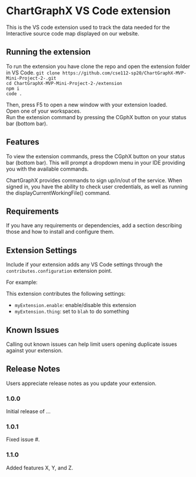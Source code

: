 # ChartGraphX VS Code extension

This is the VS code extension used to track the data needed for the Interactive source code map displayed on our website. 

## Running the extension

To run the extension you have clone the repo and open the extension folder in VS Code.
``git clone https://github.com/cse112-sp20/ChartGraphX-MVP-Mini-Project-2-.git``  
``cd ChartGraphX-MVP-Mini-Project-2-/extension``  
``npm i``  
``code .``  

Then, press F5 to open a new window with your extension loaded.  
Open one of your workspaces.  
Run the extension command by pressing the CGphX button on your status bar (bottom bar). 

## Features

To view the extension commands, press the CGphX button on your status bar (bottom bar). This will prompt a dropdown menu in your IDE providing you with the available commands.  

ChartGraphX provides commands to sign up/in/out of the service. When signed in, you have the ability to check user credentials, as well as running the displayCurrentWorkingFile() command.

## Requirements

If you have any requirements or dependencies, add a section describing those and how to install and configure them.

## Extension Settings

Include if your extension adds any VS Code settings through the `contributes.configuration` extension point.

For example:

This extension contributes the following settings:

* `myExtension.enable`: enable/disable this extension
* `myExtension.thing`: set to `blah` to do something

## Known Issues

Calling out known issues can help limit users opening duplicate issues against your extension.

## Release Notes

Users appreciate release notes as you update your extension.

### 1.0.0

Initial release of ...

### 1.0.1

Fixed issue #.

### 1.1.0

Added features X, Y, and Z.
